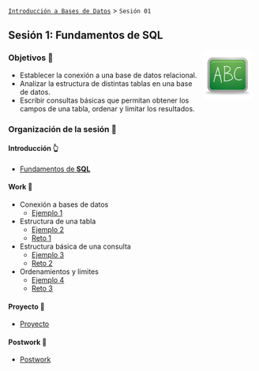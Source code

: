 [`Introducción a Bases de Datos`](../Readme.md) > `Sesión 01`

## Sesión 1: Fundamentos de SQL

<img src="../imagenes/pizarron.png" align="right" height="100" width="100" hspace="10">

### Objetivos :dart: 

- Establecer la conexión a una base de datos relacional.
- Analizar la estructura de distintas tablas en una base de datos.
- Escribir consultas básicas que permitan obtener los campos de una tabla, ordenar y limitar los resultados.  

### Organización de la sesión :blue_book:

#### Introducción :point_up_2:
- [Fundamentos de __SQL__](Intro/Readme.md)

#### Work :muscle:
- Conexión a bases de datos
	- [Ejemplo 1](Ejemplo-01/Readme.md)
- Estructura de una tabla
	- [Ejemplo 2](Ejemplo-02/Readme.md)
	- [Reto 1](Reto-01/Readme.md)
- Estructura básica de una consulta
	- [Ejemplo 3](Ejemplo-03/Readme.md)
	- [Reto 2](Reto-02/Readme.md)
- Ordenamientos y limites
	- [Ejemplo 4](Ejemplo-04/Readme.md)
	- [Reto 3](Reto-03/Readme.md)

#### Proyecto :hammer:	
- [Proyecto](Proyecto/Readme.md)

#### Postwork :memo:
- [Postwork](Postwork/Readme.md)
